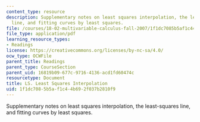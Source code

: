 ```yaml
---
content_type: resource
description: Supplementary notes on least squares interpolation, the least-squares
  line, and fitting curves by least squares.
file: /courses/18-02-multivariable-calculus-fall-2007/1f1dc7085b5af1c44b692f037b2810f9_least_sq_intrpol.pdf
file_type: application/pdf
learning_resource_types:
- Readings
license: https://creativecommons.org/licenses/by-nc-sa/4.0/
ocw_type: OCWFile
parent_title: Readings
parent_type: CourseSection
parent_uid: 16819b09-677c-9716-4136-acd1fd60474c
resourcetype: Document
title: LS. Least Squares Interpolation
uid: 1f1dc708-5b5a-f1c4-4b69-2f037b2810f9
---
```

Supplementary notes on least squares interpolation, the least-squares line, and fitting curves by least squares.
